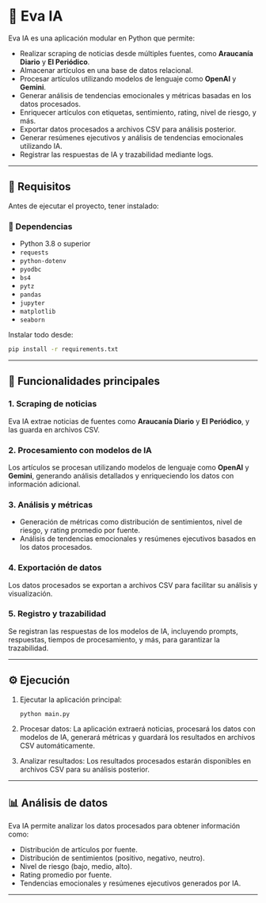 # 🧠 Eva IA

Eva IA es una aplicación modular en Python que permite:

-   Realizar scraping de noticias desde múltiples fuentes, como **Araucanía Diario** y **El Periódico**.
-   Almacenar artículos en una base de datos relacional.
-   Procesar artículos utilizando modelos de lenguaje como **OpenAI** y **Gemini**.
-   Generar análisis de tendencias emocionales y métricas basadas en los datos procesados.
-   Enriquecer artículos con etiquetas, sentimiento, rating, nivel de riesgo, y más.
-   Exportar datos procesados a archivos CSV para análisis posterior.
-   Generar resúmenes ejecutivos y análisis de tendencias emocionales utilizando IA.
-   Registrar las respuestas de IA y trazabilidad mediante logs.

---

## 🚀 Requisitos

Antes de ejecutar el proyecto, tener instalado:

### 🐍 Dependencias

-   Python 3.8 o superior
-   `requests`
-   `python-dotenv`
-   `pyodbc`
-   `bs4`
-   `pytz`
-   `pandas`
-   `jupyter`
-   `matplotlib`
-   `seaborn`

Instalar todo desde:

```bash
pip install -r requirements.txt
```

---

## 📂 Funcionalidades principales

### 1. Scraping de noticias

Eva IA extrae noticias de fuentes como **Araucanía Diario** y **El Periódico**, y las guarda en archivos CSV.

### 2. Procesamiento con modelos de IA

Los artículos se procesan utilizando modelos de lenguaje como **OpenAI** y **Gemini**, generando análisis detallados y enriqueciendo los datos con información adicional.

### 3. Análisis y métricas

-   Generación de métricas como distribución de sentimientos, nivel de riesgo, y rating promedio por fuente.
-   Análisis de tendencias emocionales y resúmenes ejecutivos basados en los datos procesados.

### 4. Exportación de datos

Los datos procesados se exportan a archivos CSV para facilitar su análisis y visualización.

### 5. Registro y trazabilidad

Se registran las respuestas de los modelos de IA, incluyendo prompts, respuestas, tiempos de procesamiento, y más, para garantizar la trazabilidad.

---

## ⚙️ Ejecución

1. Ejecutar la aplicación principal:

    ```bash
    python main.py
    ```

2. Procesar datos:
   La aplicación extraerá noticias, procesará los datos con modelos de IA, generará métricas y guardará los resultados en archivos CSV automáticamente.

3. Analizar resultados:
   Los resultados procesados estarán disponibles en archivos CSV para su análisis posterior.

---

## 📊 Análisis de datos

Eva IA permite analizar los datos procesados para obtener información como:

-   Distribución de artículos por fuente.
-   Distribución de sentimientos (positivo, negativo, neutro).
-   Nivel de riesgo (bajo, medio, alto).
-   Rating promedio por fuente.
-   Tendencias emocionales y resúmenes ejecutivos generados por IA.

---
